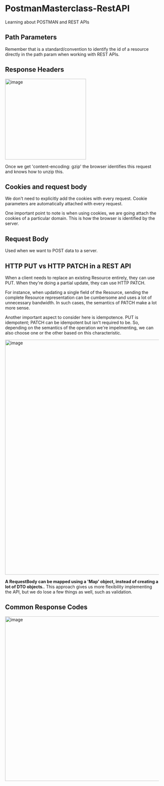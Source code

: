 # PostmanMasterclass-RestAPI
Learning about POSTMAN and REST APIs

## Path Parameters
Remember that is a standard/convention to identify the id of a resource directly in the path param when working with REST APIs. 

## Response Headers

<img width="265" alt="image" src="https://user-images.githubusercontent.com/66931789/187983268-824d7d4b-e2ee-4572-aee8-7117875e2c9e.png">

Once we get 'content-encoding: gzip' the browser identifies this request and knows how to unzip this. 

## Cookies and request body 
We don't need to explicitly add the cookies with every request. Cookie parameters are automatically attached with every request. 

One important point to note is when using cookies, we are going attach the cookies of a particular domain. This is how the browser is identified by the server. 

## Request Body
Used when we want to POST data to a server. 

## HTTP PUT vs HTTP PATCH in a REST API
When a client needs to replace an existing Resource entirely, they can use PUT. When they're doing a partial update, they can use HTTP PATCH. 

For instance, when updating a single field of the Resource, sending the complete Resource representation can be cumbersome and uses a lot of unnecessary bandwidth. In such cases, the semantics of PATCH make a lot more sense. 

Another important aspect to consider here is idempotence. PUT is idempotent; PATCH can be idempotent but isn't required to be. So, depending on the semantics of the operation we're impelmenting, we can also choose one or the other based on this characteristic. 

<img width="771" alt="image" src="https://user-images.githubusercontent.com/66931789/187987164-a95b04be-f9c5-46d0-ba48-ad5958ace944.png">

**A RequestBody can be mapped using a 'Map' object, instead of creating a lot of DTO objects.**. This approach gives us more flexibility implementing the API, but we do lose a few things as well, such as validation. 

## Common Response Codes

<img width="540" alt="image" src="https://user-images.githubusercontent.com/66931789/187987441-ec42b8e3-ed99-4937-97f0-48f87c56178c.png">




